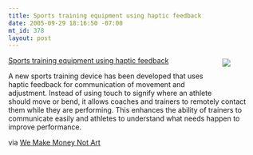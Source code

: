```yaml
--- 
title: Sports training equipment using haptic feedback
date: 2005-09-29 18:16:50 -07:00
mt_id: 378
layout: post
---
```

<div style='float:right;width:70;height:70;padding:5px;'><A HREF='http://www.newscientist.com/article.ns?id=mg18825196.000&feedId=online-news_rss20'><IMG SRC='http://images.nonpolynomial.com/nonpolynomial.com/blog/sporthaptic.jpg' border=0></A></div>

<A HREF='http://www.newscientist.com/article.ns?id=mg18825196.000&feedId=online-news_rss20'>Sports training equipment using haptic feedback</A>

A new sports training device has been developed that uses haptic feedback for communication of movement and adjustment. Instead of using touch to signify where an athlete should move or bend, it allows coaches and trainers to remotely contact them while they are performing. This enhances the ability of trainers to communicate easily and athletes to understand what needs happen to improve performance.

via <A HREF='http://www.we-make-money-not-art.com/archives/007104.php'>We Make Money Not Art</A> 
